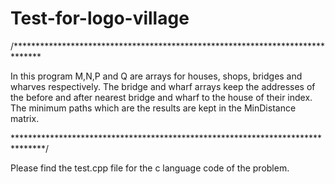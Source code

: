 # Test-for-logo-village

/******************************************************************************

 In this program M,N,P and Q are arrays for houses, shops, bridges and wharves 
 respectively. The bridge and wharf arrays keep the addresses of the before and 
 after nearest bridge and wharf to the house of their index. 
  The minimum paths which are the results are kept in the MinDistance matrix.
  
*******************************************************************************/

Please find the test.cpp file for the c language code of the problem.
